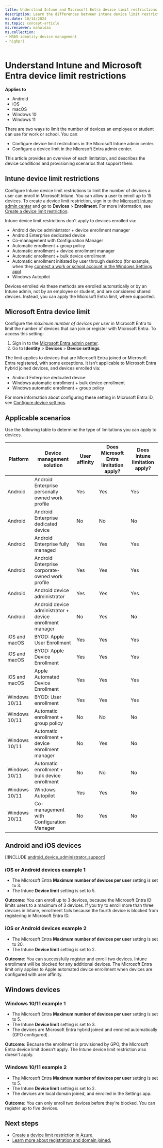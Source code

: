 ```yaml
---
title: Understand Intune and Microsoft Entra device limit restrictions
description: Learn the differences between Intune device limit restrictions and Microsoft Entra device limit restrictions.
ms.date: 10/14/2024
ms.topic: concept-article
ms.reviewer: maholdaa
ms.collection:
- M365-identity-device-management
- highpri
---
```


# Understand Intune and Microsoft Entra device limit restrictions

**Applies to**

- Android
- iOS
- macOS
- Windows 10
- Windows 11

There are two ways to limit the number of devices an employee or student can use for work or school. You can:

* Configure device limit restrictions in the Microsoft Intune admin center.
* Configure a device limit in the Microsoft Entra admin center.

This article provides an overview of each limitation, and describes the device conditions and provisioning scenarios that support them.

## Intune device limit restrictions

Configure Intune device limit restrictions to limit the number of devices a user can enroll in Microsoft Intune. You can allow a user to enroll up to 15 devices. To create a device limit restriction, sign in to the [Microsoft Intune admin center](https://go.microsoft.com/fwlink/?linkid=2109431) and go to **Devices** > **Enrollment**. For more information, see [Create a device limit restriction](create-device-limit-restrictions.md).

Intune device limit restrictions don't apply to devices enrolled via:

- Android device administrator + device enrollment manager
- Android Enterprise dedicated device
- Co-management with Configuration Manager
- Automatic enrollment + group policy
- Automatic enrollment + device enrollment manager
- Automatic enrollment + bulk device enrollment
- Automatic enrollment initiated by user through desktop (for example, when they [connect a work or school account in the Windows Settings app](https://support.microsoft.com/windows/manage-user-accounts-in-windows-104dc19f-6430-4b49-6a2b-e4dbd1dcdf32))
- Windows Autopilot

Devices enrolled via these methods are enrolled automatically or by an Intune admin, not by an employee or student, and are considered shared devices. Instead, you can apply the Microsoft Entra limit, where supported.

## Microsoft Entra device limit

Configure the *maximum number of devices per user* in Microsoft Entra to limit the number of devices that can join or register with Microsoft Entra. To access this setting:

1. Sign in to the [Microsoft Entra admin center](https://entra.microsoft.com/).
2. Go to **Identity** > **Devices** > **Device settings**.

The limit applies to devices that are Microsoft Entra joined or Microsoft Entra registered, with some exceptions. It isn't applicable to Microsoft Entra hybrid joined devices, and devices enrolled via:

- Android Enterprise dedicated device
- Windows automatic enrollment + bulk device enrollment
- Windows automatic enrollment + group policy

For more information about configuring these setting in Microsoft Entra ID, see [Configure device settings](/azure/active-directory/devices/device-management-azure-portal).

## Applicable scenarios
Use the following table to determine the type of limitations you can apply to devices.

|Platform| Device management solution | User affinity | Does Microsoft Entra limitation apply? | Does Intune limitation apply? |
| -----| ----- | ----- | ----- | ----- |
|Android| Android Enterprise personally owned work profile | Yes | Yes | Yes|
|Android| Android Enterprise dedicated device | No | No | No |
|Android| Android Enterprise fully managed | Yes | Yes | Yes |
|Android| Android Enterprise corporate-owned work profile | Yes | Yes | Yes |
|Android| Android device administrator | Yes | Yes | Yes |
|Android| Android device administrator + device enrollment manager | No | Yes | No |
|iOS and macOS| BYOD: Apple User Enrollment | Yes | Yes | Yes |
|iOS and macOS| BYOD: Apple Device Enrollment | Yes | Yes | Yes |
|iOS and macOS| Apple Automated Device Enrollment | Yes | Yes | Yes |
|Windows 10/11| BYOD: User enrollment | Yes | Yes | Yes |
|Windows 10/11| Automatic enrollment + group policy | No | No | No |
|Windows 10/11| Automatic enrollment + device enrollment manager | No | Yes | No |
|Windows 10/11| Automatic enrollment + bulk device enrollment | No | No | No |
|Windows 10/11| Windows Autopilot | Yes | Yes | No |
|Windows 10/11| Co-management with Configuration Manager | No | Yes | No |

## Android and iOS devices
 [!INCLUDE [android_device_administrator_support](../includes/android-device-administrator-support.md)]

### iOS or Android devices example 1

- The Microsoft Entra **Maximum number of devices per user** setting is set to 3.
- The Intune **Device limit** setting is set to 5.

**Outcome:** You can enroll up to 3 devices, because the Microsoft Entra ID limits users to a maximum of 3 devices. If you try to enroll more than three devices in Intune, enrollment fails because the fourth device is blocked from registering in Microsoft Entra ID.

### iOS or Android devices example 2

- The Microsoft Entra **Maximum number of devices per user** setting is set to 20.
- The Intune **Device limit** setting is set to 2.

**Outcome:** You can successfully register and enroll two devices. Intune enrollment will be blocked for any additional devices. The Microsoft Entra limit only applies to Apple automated device enrollment when devices are configured with user affinity.

## Windows devices

### Windows 10/11 example 1

- The Microsoft Entra **Maximum number of devices per user** setting is set to 5.
- The Intune **Device limit** setting is set to 3.
- The devices are Microsoft Entra hybrid joined and enrolled automatically (GPO configured).

**Outcome:** Because the enrollment is provisioned by GPO, the Microsoft Entra device limit doesn't apply. The Intune device limit restriction also doesn't apply.

### Windows 10/11 example 2

- The Microsoft Entra **Maximum number of devices per user** setting is set to 5.
- The Intune **Device limit** setting is set to 2.
- The devices are local domain joined, and enrolled in the Settings app.

**Outcome:** You can only enroll two devices before they're blocked. You can register up to five devices.


## Next steps

- [Create a device limit restriction in Azure.](/azure/active-directory/devices/device-management-azure-portal#configure-device-settings)
- [Learn more about registration and domain joined.](/azure/active-directory/devices/overview#getting-devices-in-azure-ad)
